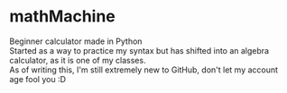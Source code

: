 # mathMachine
Beginner calculator made in Python  
Started as a way to practice my syntax but has shifted into an algebra calculator, as it is one of my classes.  
As of writing this, I'm still extremely new to GitHub, don't let my account age fool you :D  
